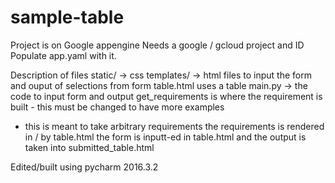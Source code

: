 # sample-table

Project is on Google appengine
Needs a google / gcloud project and ID
Populate app.yaml with it.

Description of files
static/ -> css 
templates/ -> html files to input the form and ouput of selections from form
table.html uses a table
main.py -> the code to input form and output
get_requirements is where the requirement is built - this must be changed to have more examples
- this is meant to take arbitrary requirements
the requirements is rendered in / by table.html
the form is inputt-ed in table.html and the output is taken into submitted_table.html

Edited/built using pycharm 2016.3.2

